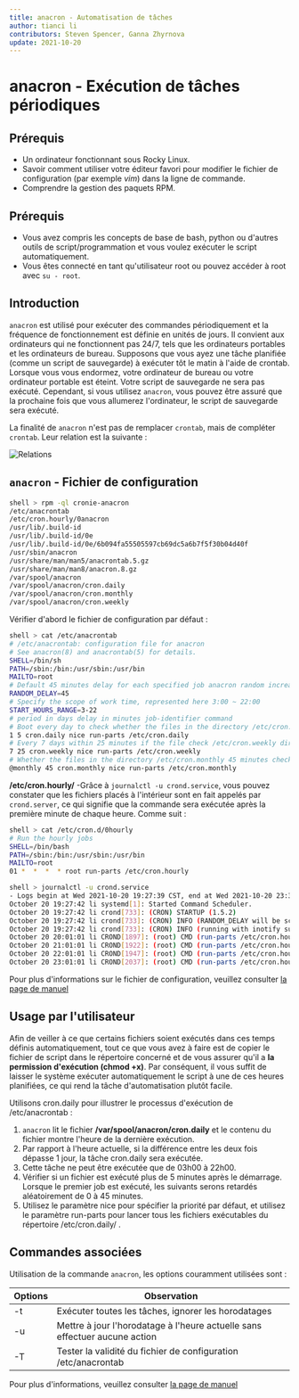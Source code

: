 ```yaml
---
title: anacron - Automatisation de tâches
author: tianci li
contributors: Steven Spencer, Ganna Zhyrnova
update: 2021-10-20
---
```


# anacron - Exécution de tâches périodiques

## Prérequis

- Un ordinateur fonctionnant sous Rocky Linux.
- Savoir comment utiliser votre éditeur favori pour modifier le fichier de configuration (par exemple *vim*) dans la ligne de commande.
- Comprendre la gestion des paquets RPM.

## Prérequis

- Vous avez compris les concepts de base de bash, python ou d'autres outils de script/programmation et vous voulez exécuter le script automatiquement.
- Vous êtes connecté en tant qu'utilisateur root ou pouvez accéder à root avec `su - root`.

## Introduction

`anacron` est utilisé pour exécuter des commandes périodiquement et la fréquence de fonctionnement est définie en unités de jours. Il convient aux ordinateurs qui ne fonctionnent pas 24/7, tels que les ordinateurs portables et les ordinateurs de bureau. Supposons que vous ayez une tâche planifiée (comme un script de sauvegarde) à exécuter tôt le matin à l'aide de crontab. Lorsque vous vous endormez, votre ordinateur de bureau ou votre ordinateur portable est éteint. Votre script de sauvegarde ne sera pas exécuté. Cependant, si vous utilisez `anacron`, vous pouvez être assuré que la prochaine fois que vous allumerez l'ordinateur, le script de sauvegarde sera exécuté.

La finalité de `anacron` n'est pas de remplacer `crontab`, mais de compléter `crontab`. Leur relation est la suivante :

![ Relations ](../images/anacron_01.png)

## `anacron` - Fichier de configuration

```bash
shell > rpm -ql cronie-anacron
/etc/anacrontab
/etc/cron.hourly/0anacron
/usr/lib/.build-id
/usr/lib/.build-id/0e
/usr/lib/.build-id/0e/6b094fa55505597cb69dc5a6b7f5f30b04d40f
/usr/sbin/anacron
/usr/share/man/man5/anacrontab.5.gz
/usr/share/man/man8/anacron.8.gz
/var/spool/anacron
/var/spool/anacron/cron.daily
/var/spool/anacron/cron.monthly
/var/spool/anacron/cron.weekly
```

Vérifier d'abord le fichier de configuration par défaut :

```bash
shell > cat /etc/anacrontab
# /etc/anacrontab: configuration file for anacron
# See anacron(8) and anacrontab(5) for details.
SHELL=/bin/sh
PATH=/sbin:/bin:/usr/sbin:/usr/bin
MAILTO=root
# Default 45 minutes delay for each specified job anacron random increase 0-45 minutes.
RANDOM_DELAY=45
# Specify the scope of work time, represented here 3:00 ~ 22:00
START_HOURS_RANGE=3-22
# period in days delay in minutes job-identifier command
# Boot every day to check whether the files in the directory /etc/cron.daily be executed in 5 minutes, if not executed today, then to the next
1 5 cron.daily nice run-parts /etc/cron.daily
# Every 7 days within 25 minutes if the file check /etc/cron.weekly directory is executed after boot, if not executed within a week, it will be executed next
7 25 cron.weekly nice run-parts /etc/cron.weekly
# Whether the files in the directory /etc/cron.monthly 45 minutes checking is performed after every start for a month
@monthly 45 cron.monthly nice run-parts /etc/cron.monthly
```

**/etc/cron.hourly/** -Grâce à `journalctl -u crond.service`, vous pouvez constater que les fichiers placés à l'intérieur sont en fait appelés par `crond.server`, ce qui signifie que la commande sera exécutée après la première minute de chaque heure. Comme suit :

```bash
shell > cat /etc/cron.d/0hourly
# Run the hourly jobs
SHELL=/bin/bash
PATH=/sbin:/bin:/usr/sbin:/usr/bin
MAILTO=root
01 *  *  *  * root run-parts /etc/cron.hourly
```

```bash
shell > journalctl -u crond.service
- Logs begin at Wed 2021-10-20 19:27:39 CST, end at Wed 2021-10-20 23:32:42 CST. -
October 20 19:27:42 li systemd[1]: Started Command Scheduler.
October 20 19:27:42 li crond[733]: (CRON) STARTUP (1.5.2)
October 20 19:27:42 li crond[733]: (CRON) INFO (RANDOM_DELAY will be scaled with factor 76% if used.)
October 20 19:27:42 li crond[733]: (CRON) INFO (running with inotify support)
October 20 20:01:01 li CROND[1897]: (root) CMD (run-parts /etc/cron.hourly)
October 20 21:01:01 li CROND[1922]: (root) CMD (run-parts /etc/cron.hourly)
October 20 22:01:01 li CROND[1947]: (root) CMD (run-parts /etc/cron.hourly)
October 20 23:01:01 li CROND[2037]: (root) CMD (run-parts /etc/cron.hourly)
```

Pour plus d'informations sur le fichier de configuration, veuillez consulter [la page de manuel](https://man7.org/linux/man-pages/man5/anacrontab.5.html)

## Usage par l'utilisateur

Afin de veiller à ce que certains fichiers soient exécutés dans ces temps définis automatiquement, tout ce que vous avez à faire est de copier le fichier de script dans le répertoire concerné et de vous assurer qu'il a **la permission d'exécution (chmod +x)**. Par conséquent, il vous suffit de laisser le système exécuter automatiquement le script à une de ces heures planifiées, ce qui rend la tâche d'automatisation plutôt facile.

Utilisons cron.daily pour illustrer le processus d'exécution de /etc/anacrontab :

1. `anacron` lit le fichier **/var/spool/anacron/cron.daily** et le contenu du fichier montre l'heure de la dernière exécution.
2. Par rapport à l'heure actuelle, si la différence entre les deux fois dépasse 1 jour, la tâche cron.daily sera exécutée.
3. Cette tâche ne peut être exécutée que de 03h00 à 22h00.
4. Vérifier si un fichier est exécuté plus de 5 minutes après le démarrage. Lorsque le premier job est exécuté, les suivants serons retardés aléatoirement de 0 à 45 minutes.
5. Utilisez le paramètre nice pour spécifier la priorité par défaut, et utilisez le paramètre run-parts pour lancer tous les fichiers exécutables du répertoire /etc/cron.daily/ .

## Commandes associées

Utilisation de la commande `anacron`, les options couramment utilisées sont :

| Options | Observation                                                                |
| ------- | -------------------------------------------------------------------------- |
| -t      | Exécuter toutes les tâches, ignorer les horodatages                        |
| -u      | Mettre à jour l'horodatage à l'heure actuelle sans effectuer aucune action |
| -T      | Tester la validité du fichier de configuration /etc/anacrontab             |

Pour plus d'informations, veuillez consulter [la page de manuel](https://man7.org/linux/man-pages/man8/anacron.8.html)
